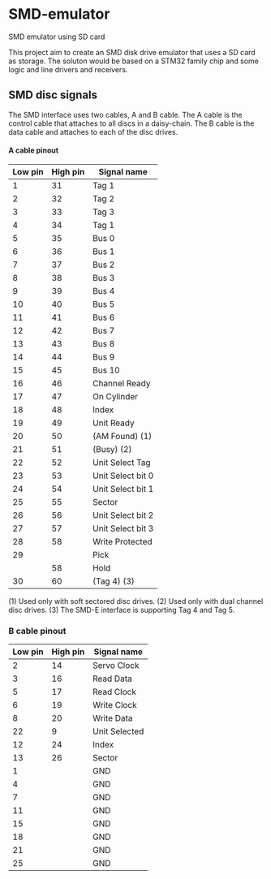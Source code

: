 SMD-emulator
============

SMD emulator using SD card

This project aim to create an SMD disk drive emulator that uses a SD card as storage. The soluton would be based on a STM32 family chip
and some logic and line drivers and receivers.

SMD disc signals
----------------

The SMD interface uses two cables, A and B cable. The A cable is the control cable that attaches to all discs in a daisy-chain.
The B cable is the data cable and attaches to each of the disc drives.

#### A cable pinout

| Low pin | High pin | Signal name       |
|---------|----------|-------------------|
|   1     |   31     | Tag 1             |
|   2     |   32     | Tag 2             |
|   3     |   33     | Tag 3             |
|   4     |   34     | Tag 1             |
|   5     |   35     | Bus 0             |
|   6     |   36     | Bus 1             |
|   7     |   37     | Bus 2             |
|   8     |   38     | Bus 3             |
|   9     |   39     | Bus 4             |
|  10     |   40     | Bus 5             |
|  11     |   41     | Bus 6             |
|  12     |   42     | Bus 7             |
|  13     |   43     | Bus 8             |
|  14     |   44     | Bus 9             |
|  15     |   45     | Bus 10            |
|  16     |   46     | Channel Ready     |
|  17     |   47     | On Cylinder       |
|  18     |   48     | Index             |
|  19     |   49     | Unit Ready        |
|  20     |   50     | (AM Found)  (1)   |
|  21     |   51     | (Busy)  (2)       |
|  22     |   52     | Unit Select Tag   |
|  23     |   53     | Unit Select bit 0 |
|  24     |   54     | Unit Select bit 1 |
|  25     |   55     | Sector            |
|  26     |   56     | Unit Select bit 2 |
|  27     |   57     | Unit Select bit 3 |
|  28     |   58     | Write Protected   |
|  29     |          | Pick              |
|         |   58     | Hold              |
|  30     |   60     | (Tag 4) (3)       |

(1) Used only with soft sectored disc drives.
(2) Used only with dual channel disc drives.
(3) The SMD-E interface is supporting Tag 4 and Tag 5.

### B cable pinout

| Low pin | High pin | Signal name       |
|---------|----------|-------------------|
|   2     |   14     | Servo Clock       |
|   3     |   16     | Read Data         |
|   5     |   17     | Read Clock        |
|   6     |   19     | Write Clock       |
|   8     |   20     | Write Data        |
|  22     |    9     | Unit Selected     |
|  12     |   24     | Index             |
|  13     |   26     | Sector            |
|   1     |          | GND               |
|   4     |          | GND               |
|   7     |          | GND               |
|  11     |          | GND               |
|  15     |          | GND               |
|  18     |          | GND               |
|  21     |          | GND               |
|  25     |          | GND               |
